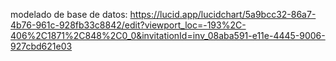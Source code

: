 modelado de base de datos:
https://lucid.app/lucidchart/5a9bcc32-86a7-4b76-961c-928fb33c8842/edit?viewport_loc=-193%2C-406%2C1871%2C848%2C0_0&invitationId=inv_08aba591-e11e-4445-9006-927cbd621e03